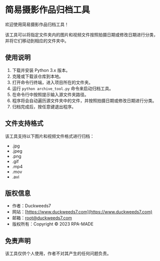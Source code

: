 # 简易摄影作品归档工具

欢迎使用简易摄影作品归档工具！

该工具可以将指定文件夹内的图片和视频文件按照拍摄日期或修改日期进行分类，并将它们移动到相应的文件夹中。

## 使用说明

1. 下载并安装 Python 3.x 版本。
2. 克隆或下载该仓库到本地。
3. 打开命令行终端，进入项目所在的文件夹。
4. 运行 `python archive_tool.py` 命令来启动归档工具。
5. 在命令行中按照提示输入源文件夹路径。
6. 程序将会自动遍历源文件夹中的文件，并按照拍摄日期或修改日期进行分类。
7. 归档完成后，按任意键退出程序。

## 文件支持格式

该工具支持以下图片和视频文件格式进行归档：

- .jpg
- .jpeg
- .png
- .gif
- .mp4
- .mov
- .avi

## 版权信息

- 作者：Duckweeds7
- 网站：[https://www.duckweeds7.com](https://www.duckweeds7.com)
- 邮箱：root@duckweeds7.com
- 版权所有：Copyright © 2023 RPA-MADE

## 免责声明

该工具仅供个人使用，作者不对其产生的任何问题负责。

